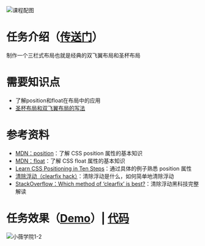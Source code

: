 ![课程配图](http://gss0.baidu.com/9rkZbzqaKgQUohGko9WTAnF6hhy/mms-res/fed/ife/ife_tutor/课程配图.3fb31f3e5af7e8d7.jpg)
# 任务介绍（[传送门](http://ife.baidu.com/course/detail/id/92)）
制作一个三栏式布局也就是经典的双飞翼布局和圣杯布局
# 需要知识点
+ 了解position和float在布局中的应用
+ [圣杯布局和双飞翼布局的写法](http://www.xluos.com/index.php/archives/705/)
# 参考资料
+ [MDN：position](https://developer.mozilla.org/zh-CN/docs/Web/CSS/position)：了解 CSS position 属性的基本知识
+ [MDN：float](https://developer.mozilla.org/en-US/docs/Web/CSS/float)：了解 CSS float 属性的基本知识
+ [Learn CSS Positioning in Ten Steps](http://www.barelyfitz.com/screencast/html-training/css/positioning/)：通过具体的例子熟悉 position 属性
+ [清除浮动（clearfix hack）](http://zh.learnlayout.com/clearfix.html)：清除浮动是什么，如何简单地清除浮动
+ [StackOverflow：Which method of ‘clearfix’ is best?](http://stackoverflow.com/questions/211383/which-method-of-clearfix-is-best)：清除浮动黑科技完整解读
# 任务效果（[Demo]()）| [代码](https://github.com/xluos/ife)
![小薇学院1-2](http://7xrp04.com1.z0.glb.clouddn.com/task_1_3_1.png)